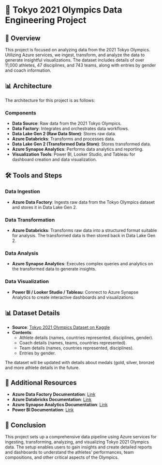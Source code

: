 # 🏅 Tokyo 2021 Olympics Data Engineering Project

## 📝 Overview
This project is focused on analyzing data from the 2021 Tokyo Olympics. Utilizing Azure services, we ingest, transform, and analyze the data to generate insightful visualizations. The dataset includes details of over 11,000 athletes, 47 disciplines, and 743 teams, along with entries by gender and coach information.

## 📊 Architecture
The architecture for this project is as follows:



### Components
- **Data Source**: Raw data from the 2021 Tokyo Olympics.
- **Data Factory**: Integrates and orchestrates data workflows.
- **Data Lake Gen 2 (Raw Data Store)**: Stores raw data.
- **Azure Databricks**: Transforms and processes data.
- **Data Lake Gen 2 (Transformed Data Store)**: Stores transformed data.
- **Azure Synapse Analytics**: Performs data analytics and reporting.
- **Visualization Tools**: Power BI, Looker Studio, and Tableau for dashboard creation and data visualization.

## 🛠️ Tools and Steps

### Data Ingestion
- **Azure Data Factory**: Ingests raw data from the Tokyo Olympics dataset and stores it in Data Lake Gen 2.

### Data Transformation
- **Azure Databricks**: Transforms raw data into a structured format suitable for analysis. The transformed data is then stored back in Data Lake Gen 2.

### Data Analysis
- **Azure Synapse Analytics**: Executes complex queries and analytics on the transformed data to generate insights.

### Data Visualization
- **Power BI / Looker Studio / Tableau**: Connect to Azure Synapse Analytics to create interactive dashboards and visualizations.

## 📊 Dataset Details
- **Source**: [Tokyo 2021 Olympics Dataset on Kaggle](https://www.kaggle.com/datasets/arjunprasadsarkhel/2021-olympics-in-tokyo)
- **Contents**:
  - Athlete details (names, countries represented, disciplines, gender).
  - Coach details (names, teams, countries represented).
  - Team details (names, countries represented, disciplines).
  - Entries by gender.

The dataset will be updated with details about medals (gold, silver, bronze) and more athlete details in the future.

## 🔗 Additional Resources
- **Azure Data Factory Documentation**: [Link](https://docs.microsoft.com/en-us/azure/data-factory/)
- **Azure Databricks Documentation**: [Link](https://docs.microsoft.com/en-us/azure/databricks/)
- **Azure Synapse Analytics Documentation**: [Link](https://docs.microsoft.com/en-us/azure/synapse-analytics/)
- **Power BI Documentation**: [Link](https://docs.microsoft.com/en-us/power-bi/)

## 📝 Conclusion
This project sets up a comprehensive data pipeline using Azure services for ingesting, transforming, analyzing, and visualizing Tokyo 2021 Olympics data. The setup enables users to gain insights and create detailed reports and dashboards to understand the athletes' performances, team compositions, and other critical aspects of the Olympics.

